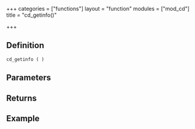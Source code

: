 +++
categories = ["functions"]
layout = "function"
modules = ["mod_cd"]
title = "cd_getinfo()"

+++

## Definition

    cd_getinfo ( )

## Parameters

## Returns

## Example
